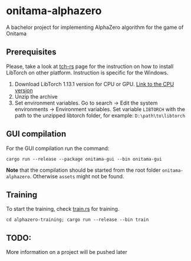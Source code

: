 # onitama-alphazero
A bachelor project for implementing AlphaZero algorithm for the game of Onitama

## Prerequisites
Please, take a look at [tch-rs](https://github.com/LaurentMazare/tch-rs) page for the instruction on how to install LibTorch on other platform. Instruction is specific for the Windows.

1. Download LibTorch 1.13.1 version for CPU or GPU. [Link to the CPU version](https://download.pytorch.org/libtorch/cpu/libtorch-win-shared-with-deps-1.13.1%2Bcpu.zip)
2. Unzip the archive
3. Set environment variables. Go to search -> Edit the system environments -> Environment variables. Set variable `LIBTORCH` with the path to the unzipped libtorch folder, for example: `D:\path\to\libtorch`

## GUI compilation
For the GUI compilation run the command:
```
cargo run --release --package onitama-gui --bin onitama-gui
```
**Note** that the compilation should be started from the root folder `onitama-alphazero`. Otherwise `assets` might not be found.

## Training 
To start the training, check [train.rs](alphazero-training/src/bin/train.rs) for training.
```
cd alphazero-training; cargo run --release --bin train
```

## TODO:
More information on a project will be pushed later